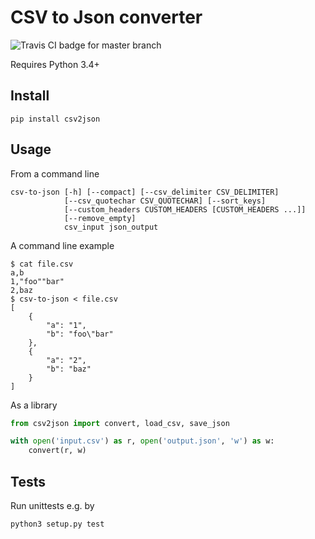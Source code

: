 CSV to Json converter
=====================
![Travis CI badge for master branch](https://travis-ci.org/oplatek/csv2json.svg?branch=master)

Requires Python 3.4+

Install
-------
```
pip install csv2json
```

Usage
-----

From a command line

```
csv-to-json [-h] [--compact] [--csv_delimiter CSV_DELIMITER] 
            [--csv_quotechar CSV_QUOTECHAR] [--sort_keys]
            [--custom_headers CUSTOM_HEADERS [CUSTOM_HEADERS ...]] 
            [--remove_empty]
            csv_input json_output

```

A command line example

```
$ cat file.csv
a,b
1,"foo""bar"
2,baz
$ csv-to-json < file.csv
[
    {
        "a": "1",
        "b": "foo\"bar"
    },
    {
        "a": "2",
        "b": "baz"
    }
]
```

As a library

```python
from csv2json import convert, load_csv, save_json

with open('input.csv') as r, open('output.json', 'w') as w:
    convert(r, w)
```

Tests
-----
Run unittests e.g. by

    python3 setup.py test
